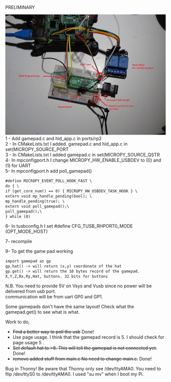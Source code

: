 PRELIMINARY 

<img src="Pico_gamepad.jpg">
1 - Add gamepad.c and hid_app.c in ports/rp2 <br>
2 - In CMakeLists.txt I added. gamepad.c  and hid_app.c in set(MICROPY_SOURCE_PORT<br>
3 - In CMakeLists.txt I added gamepad.c   in set(MICROPY_SOURCE_QSTR <br>
4-  In mpconfigport.h I change MICROPY_HW_ENABLE_USBDEV to (0) and (1) for UART<br>
5-  In mpconfigport.h add poll_gamepad() 

	#define MICROPY_EVENT_POLL_HOOK_FAST \
	do { \
	if (get_core_num() == 0) { MICROPY_HW_USBDEV_TASK_HOOK } \
	extern void mp_handle_pending(bool); \
	mp_handle_pending(true); \
	extern void poll_gamepad();\
	poll_gamepad();\
	} while (0)

6-  In tusbconfig.h I set #define CFG_TUSB_RHPORT0_MODE   (OPT_MODE_HOST)

7- recompile<br>

9- To get the game pad working

	import gamepad as gp
	gp.hat() -> will return (x,y) coordonate of the hat
	gp.get() -> will return the 10 bytes record of the gamepad. X,Y,Z,Rx,Ry,Hat, buttons. 32 bits for buttons
 
N.B. You need to provide 5V on Vsys and Vusb since no power will be delivered from usb port.<br>
communication will be from uart GP0 and GP1.

Some gamepads don't have the same layout! Check what the gamepad.get() to see what is what.

Work to do,<br>

- <s>Find a better way to poll the usb</s> Done!<br>
- Use page usage. I think that the gamepad record is 5. I should check for page usage 5 .<br>
- <s>Set default hat to >8. This will tell the gamepad is not connected yet.</s> Done!<br>
- <s>remove added stuff from main.c  No need to change main.c.</s> Done!

Bug in Thonny!  Be aware that Thonny only see /dev/ttyAMA0. You need to flip /dev/ttyS0 to /dev/ttyAMA0.  I used "su mv" when I boot my Pi.
